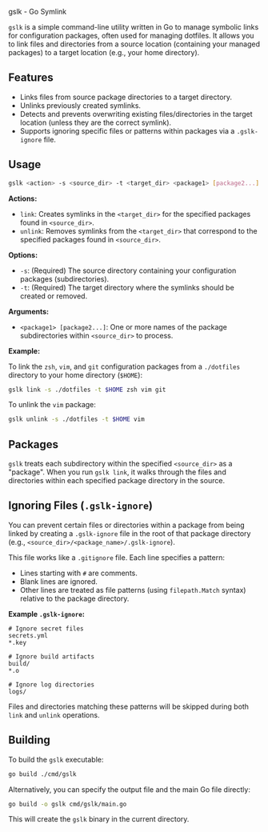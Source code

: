 gslk - Go Symlink

`gslk` is a simple command-line utility written in Go to manage symbolic links for configuration packages, often used for managing dotfiles. It allows you to link files and directories from a source location (containing your managed packages) to a target location (e.g., your home directory).

## Features

*   Links files from source package directories to a target directory.
*   Unlinks previously created symlinks.
*   Detects and prevents overwriting existing files/directories in the target location (unless they are the correct symlink).
*   Supports ignoring specific files or patterns within packages via a `.gslk-ignore` file.

## Usage

```bash
gslk <action> -s <source_dir> -t <target_dir> <package1> [package2...]
```

**Actions:**

*   `link`: Creates symlinks in the `<target_dir>` for the specified packages found in `<source_dir>`.
*   `unlink`: Removes symlinks from the `<target_dir>` that correspond to the specified packages found in `<source_dir>`.

**Options:**

*   `-s`: (Required) The source directory containing your configuration packages (subdirectories).
*   `-t`: (Required) The target directory where the symlinks should be created or removed.

**Arguments:**

*   `<package1> [package2...]`: One or more names of the package subdirectories within `<source_dir>` to process.

**Example:**

To link the `zsh`, `vim`, and `git` configuration packages from a `./dotfiles` directory to your home directory (`$HOME`):

```bash
gslk link -s ./dotfiles -t $HOME zsh vim git
```

To unlink the `vim` package:

```bash
gslk unlink -s ./dotfiles -t $HOME vim
```

## Packages

`gslk` treats each subdirectory within the specified `<source_dir>` as a "package". When you run `gslk link`, it walks through the files and directories within each specified package directory in the source.

## Ignoring Files (`.gslk-ignore`)

You can prevent certain files or directories within a package from being linked by creating a `.gslk-ignore` file in the root of that package directory (e.g., `<source_dir>/<package_name>/.gslk-ignore`).

This file works like a `.gitignore` file. Each line specifies a pattern:

*   Lines starting with `#` are comments.
*   Blank lines are ignored.
*   Other lines are treated as file patterns (using `filepath.Match` syntax) relative to the package directory.

**Example `.gslk-ignore`:**

```
# Ignore secret files
secrets.yml
*.key

# Ignore build artifacts
build/
*.o

# Ignore log directories
logs/
```

Files and directories matching these patterns will be skipped during both `link` and `unlink` operations.

## Building

To build the `gslk` executable:

```bash
go build ./cmd/gslk
```

Alternatively, you can specify the output file and the main Go file directly:

```bash
go build -o gslk cmd/gslk/main.go
```

This will create the `gslk` binary in the current directory.
